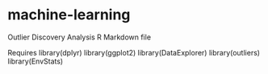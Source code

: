 # machine-learning
Outlier Discovery Analysis 
R Markdown file

Requires 
library(dplyr)
library(ggplot2)
library(DataExplorer)
library(outliers)
library(EnvStats)


